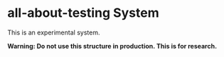 # all-about-testing System

This is an experimental system.

**Warning: Do not use this structure in production. This is for research.**
